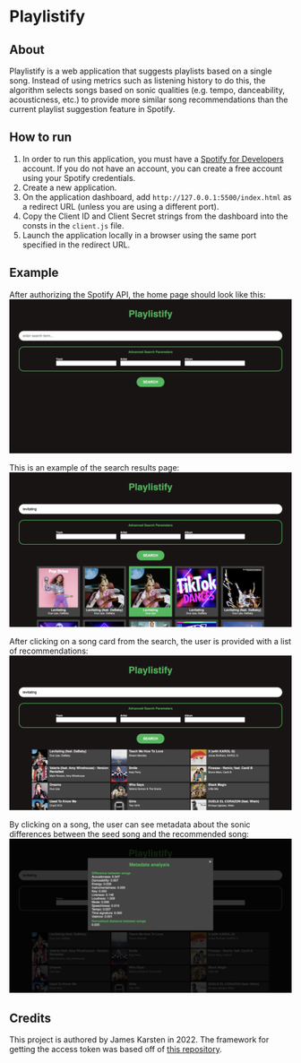 # Playlistify

## About
Playlistify is a web application that suggests playlists based on a single song. Instead of using metrics such as listening history to do this, the algorithm selects songs based on sonic qualities (e.g. tempo, danceability, acousticness, etc.) to provide more similar song recommendations than the current playlist suggestion feature in Spotify.

## How to run
1. In order to run this application, you must have a [Spotify for Developers](https://developer.spotify.com) account. If you do not have an account, you can create a free account using your Spotify credentials.
2. Create a new application.
3. On the application dashboard, add ```http://127.0.0.1:5500/index.html``` as a redirect URL (unless you are using a different port).
4. Copy the Client ID and Client Secret strings from the dashboard into the consts in the ```client.js``` file.
5. Launch the application locally in a browser using the same port specified in the redirect URL.

## Example
After authorizing the Spotify API, the home page should look like this:
![Home page](examples/home.png)

This is an example of the search results page:
![Search results](examples/search_results.png)

After clicking on a song card from the search, the user is provided with a list of recommendations:
![Recommendations](examples/recs.png)

By clicking on a song, the user can see metadata about the sonic differences between the seed song and the recommended song:
![Search results](examples/metadata.png)

## Credits
This project is authored by James Karsten in 2022. The framework for getting the access token was based off of [this repository](https://github.com/makeratplay/SpotifyWebAPI.git).